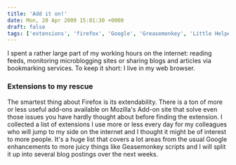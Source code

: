 ```yaml
---
title: 'Add it on!'
date: Mon, 20 Apr 2009 15:01:30 +0000
draft: false
tags: ['extensions', 'firefox', 'Google', 'Greasemonkey', 'Little Helpers', 'Net', 'scripts']
---
```


I spent a rather large part of my working hours on the internet: reading feeds, monitoring microblogging sites or sharing blogs and articles via bookmarking services. To keep it short: I live in my web browser.

### Extensions to my rescue

The smartest thing about Firefox is its extendability. There is a ton of more or less useful add-ons available on Mozilla's Add-on site that solve even those issues you have hardly thought about before finding the extension. I collected a list of extensions I use more or less every day for my colleagues who will jump to my side on the internet and I thought it might be of interest to more people. It's a huge list that covers a lot areas from the usual Google enhancements to more juicy things like Geasemonkey scripts and I will split it up into several blog postings over the next weeks.